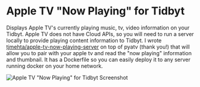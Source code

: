 # Apple TV "Now Playing" for Tidbyt

Displays Apple TV's currently playing music, tv, video information on your Tidbyt.
Apple TV does not have Cloud APIs, so you will need to run a server locally to provide playing content information to Tidbyt. I wrote [tjmehta/apple-tv-now-playing-server](https://github.com/tjmehta/apple-tv-now-playing-server) on top of pyatv (thank you!) that will allow you to pair with your apple tv and read the "now playing" information and thumbnail. It has a Dockerfile so you can easily deploy it to any server running docker on your home network.

![Apple TV "Now Playing" for Tidbyt Screenshot](screenshot.gif)
